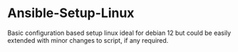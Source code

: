 # Ansible-Setup-Linux

Basic configuration based setup linux ideal for debian 12 but could be easily extended with minor changes to script, if any required.

